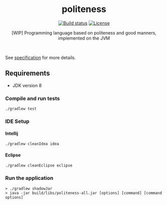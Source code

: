 <div align="center">

  <h1>politeness</h1>

<a href="https://travis-ci.org/manparvesh/politeness"><img src="https://img.shields.io/travis-ci/manparvesh/politeness.svg?style=flat-square" alt="Build status"></a> <a href="https://manparvesh.mit-license.org/"><img src="https://img.shields.io/badge/license-MIT-blue.svg?style=flat-square" alt="License"></a> 

  <p>
    [WIP] Programming language based on politeness and good manners, implemented on the JVM
  </p>
  
  <br>

</div>

See [specification](specification.md) for more details.

## Requirements

* JDK version 8

### Compile and run tests

```
./gradlew test
```

### IDE Setup

#### Intellij

```
./gradlew cleanIdea idea
```

#### Eclipse

```
./gradlew cleanEclipse eclipse
```

### Run the application
```
> ./gradlew shadowJar
> java -jar build/libs/politeness-all.jar [options] [command] [command options]
```

